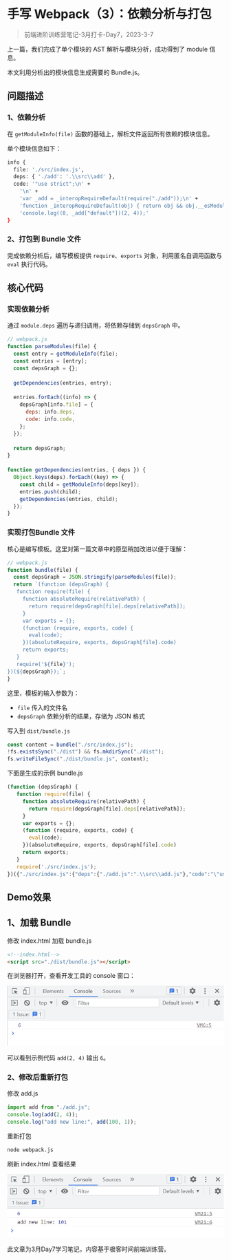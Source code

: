 # 手写 Webpack（3）：依赖分析与打包

> 前端进阶训练营笔记-3月打卡-Day7，2023-3-7

上一篇，我们完成了单个模块的 AST 解析与模块分析，成功得到了 module 信息。

本文利用分析出的模块信息生成需要的 Bundle.js。

## 问题描述

### 1、依赖分析

在 `getModuleInfo(file)` 函数的基础上，解析文件返回所有依赖的模块信息。

单个模块信息如下：

```Bash
info {
  file: './src/index.js',
  deps: { './add': '.\\src\\add' },
  code: '"use strict";\n' +
    '\n' +
    'var _add = _interopRequireDefault(require("./add"));\n' +
    'function _interopRequireDefault(obj) { return obj && obj.__esModule ? obj : { "default": obj }; }\n' +
    'console.log((0, _add["default"])(2, 4));'
}
```

### 2、打包到 Bundle 文件

完成依赖分析后，编写模板提供 `require`、`exports` 对象，利用匿名自调用函数与 `eval` 执行代码。

## 核心代码

### 实现依赖分析

通过 `module.deps` 遍历与递归调用，将依赖存储到 `depsGraph` 中。

```JavaScript
// webpack.js
function parseModules(file) {
  const entry = getModuleInfo(file);
  const entries = [entry];
  const depsGraph = {};

  getDependencies(entries, entry);

  entries.forEach((info) => {
    depsGraph[info.file] = {
      deps: info.deps,
      code: info.code,
    };
  });

  return depsGraph;
}

function getDependencies(entries, { deps }) {
  Object.keys(deps).forEach((key) => {
    const child = getModuleInfo(deps[key]);
    entries.push(child);
    getDependencies(entries, child);
  });
}
```

### 实现打包Bundle 文件

核心是编写模板。这里对第一篇文章中的原型稍加改进以便于理解：

```JavaScript
// webpack.js
function bundle(file) {
  const depsGraph = JSON.stringify(parseModules(file));
  return `(function (depsGraph) {
   function require(file) {
     function absoluteRequire(relativePath) {
       return require(depsGraph[file].deps[relativePath]);
     }
     var exports = {};
     (function (require, exports, code) {
       eval(code);
     })(absoluteRequire, exports, depsGraph[file].code)
     return exports;
   }
   require('${file}');
})(${depsGraph});`;
}
```

这里，模板的输入参数为：

- `file` 传入的文件名
- `depsGraph` 依赖分析的结果，存储为 JSON 格式

写入到 `dist/bundle.js`

```JavaScript
const content = bundle("./src/index.js");
!fs.existsSync("./dist") && fs.mkdirSync("./dist");
fs.writeFileSync("./dist/bundle.js", content);
```

下面是生成的示例 bundle.js

```JavaScript
(function (depsGraph) {
   function require(file) {
     function absoluteRequire(relativePath) {
       return require(depsGraph[file].deps[relativePath]);
     }
     var exports = {};
     (function (require, exports, code) {
       eval(code);
     })(absoluteRequire, exports, depsGraph[file].code)
     return exports;
   }
   require('./src/index.js');
})({"./src/index.js":{"deps":{"./add.js":".\\src\\add.js"},"code":"\"use strict\";\n\nvar _add = _interopRequireDefault(require(\"./add.js\"));\nfunction _interopRequireDefault(obj) { return obj && obj.__esModule ? obj : { \"default\": obj }; }\nconsole.log((0, _add[\"default\"])(2, 4));"},".\\src\\add.js":{"deps":{},"code":"\"use strict\";\n\nObject.defineProperty(exports, \"__esModule\", {\n  value: true\n});\nexports[\"default\"] = void 0;\nvar _default = function _default(a, b) {\n  return a + b;\n};\nexports[\"default\"] = _default;"}});
```

## Demo效果

## 1、加载 Bundle

修改 index.html 加载 bundle.js

```HTML
<!--index.html-->
<script src="./dist/bundle.js"></script>
```

在浏览器打开，查看开发工具的 console 窗口：

![](./images/mini-webpack-bundlejs.png)

可以看到示例代码 `add(2, 4)` 输出 `6`。

### 2、修改后重新打包

修改 add.js

```JavaScript
import add from "./add.js";
console.log(add(2, 4));
console.log("add new line:", add(100, 1));
```

重新打包

```Bash
node webpack.js
```

刷新 index.html 查看结果

![](./images/mini-webpack-bundlejs-newline.png)

此文章为3月Day7学习笔记，内容基于极客时间前端训练营。
